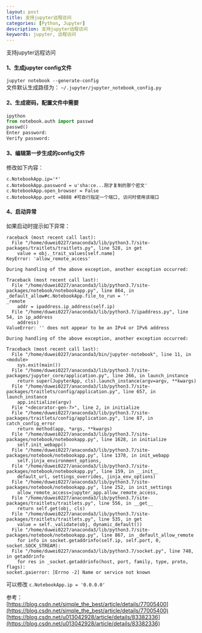 ```yaml
---
layout: post
title: 支持jupyter远程访问
categories: [Python, Jupyter]
description: 支持jupyter远程访问
keywords: jupyter, 远程访问
---
```


支持jupyter远程访问

#### 1、生成jupyter config文件
`jupyter notebook --generate-config`  
文件默认生成路径为：
`~/.jupyter/jupyter_notebook_config.py`  

#### 2、生成密码，配置文件中需要
```Python
ipython
from notebook.auth import passwd
passwd()
Enter password: 
Verify password:
```

#### 3、编辑第一步生成的config文件
修改如下内容：
```
c.NotebookApp.ip='*'
c.NotebookApp.password = u'sha:ce...刚才复制的那个密文'
c.NotebookApp.open_browser = False
c.NotebookApp.port =8888 #可自行指定一个端口, 访问时使用该端口
```

#### 4、启动异常
如果启动时提示如下异常：
```
raceback (most recent call last):
  File "/home/duwei0227/anaconda3/lib/python3.7/site-packages/traitlets/traitlets.py", line 528, in get
    value = obj._trait_values[self.name]
KeyError: 'allow_remote_access'

During handling of the above exception, another exception occurred:

Traceback (most recent call last):
  File "/home/duwei0227/anaconda3/lib/python3.7/site-packages/notebook/notebookapp.py", line 864, in _default_allow#c.NotebookApp.file_to_run = ''
_remote
    addr = ipaddress.ip_address(self.ip)
  File "/home/duwei0227/anaconda3/lib/python3.7/ipaddress.py", line 54, in ip_address
    address)
ValueError: '' does not appear to be an IPv4 or IPv6 address

During handling of the above exception, another exception occurred:

Traceback (most recent call last):
  File "/home/duwei0227/anaconda3/bin/jupyter-notebook", line 11, in <module>
    sys.exit(main())
  File "/home/duwei0227/anaconda3/lib/python3.7/site-packages/jupyter_core/application.py", line 266, in launch_instance
    return super(JupyterApp, cls).launch_instance(argv=argv, **kwargs)
  File "/home/duwei0227/anaconda3/lib/python3.7/site-packages/traitlets/config/application.py", line 657, in launch_instance
    app.initialize(argv)
  File "<decorator-gen-7>", line 2, in initialize
  File "/home/duwei0227/anaconda3/lib/python3.7/site-packages/traitlets/config/application.py", line 87, in catch_config_error
    return method(app, *args, **kwargs)
  File "/home/duwei0227/anaconda3/lib/python3.7/site-packages/notebook/notebookapp.py", line 1628, in initialize
    self.init_webapp()
  File "/home/duwei0227/anaconda3/lib/python3.7/site-packages/notebook/notebookapp.py", line 1378, in init_webapp
    self.jinja_environment_options,
  File "/home/duwei0227/anaconda3/lib/python3.7/site-packages/notebook/notebookapp.py", line 159, in __init__
    default_url, settings_overrides, jinja_env_options)
  File "/home/duwei0227/anaconda3/lib/python3.7/site-packages/notebook/notebookapp.py", line 252, in init_settings
    allow_remote_access=jupyter_app.allow_remote_access,
  File "/home/duwei0227/anaconda3/lib/python3.7/site-packages/traitlets/traitlets.py", line 556, in __get__
    return self.get(obj, cls)
  File "/home/duwei0227/anaconda3/lib/python3.7/site-packages/traitlets/traitlets.py", line 535, in get
    value = self._validate(obj, dynamic_default())
  File "/home/duwei0227/anaconda3/lib/python3.7/site-packages/notebook/notebookapp.py", line 867, in _default_allow_remote
    for info in socket.getaddrinfo(self.ip, self.port, 0, socket.SOCK_STREAM):
  File "/home/duwei0227/anaconda3/lib/python3.7/socket.py", line 748, in getaddrinfo
    for res in _socket.getaddrinfo(host, port, family, type, proto, flags):
socket.gaierror: [Errno -2] Name or service not known
```
可以修改 `c.NotebookApp.ip = '0.0.0.0'`  
  
   
   
参考：  
[https://blog.csdn.net/simple_the_best/article/details/77005400](https://blog.csdn.net/simple_the_best/article/details/77005400)
[https://blog.csdn.net/u013042928/article/details/83382336](https://blog.csdn.net/u013042928/article/details/83382336)